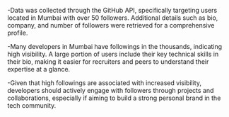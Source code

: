 -Data was collected through the GitHub API, specifically targeting users located in Mumbai with over 50 followers. Additional details such as bio, company, and number of followers were retrieved for a comprehensive profile.

-Many developers in Mumbai have followings in the thousands, indicating high visibility. A large portion of users include their key technical skills in their bio, making it easier for recruiters and peers to understand their expertise at a glance.

-Given that high followings are associated with increased visibility, developers should actively engage with followers through projects and collaborations, especially if aiming to build a strong personal brand in the tech community.
